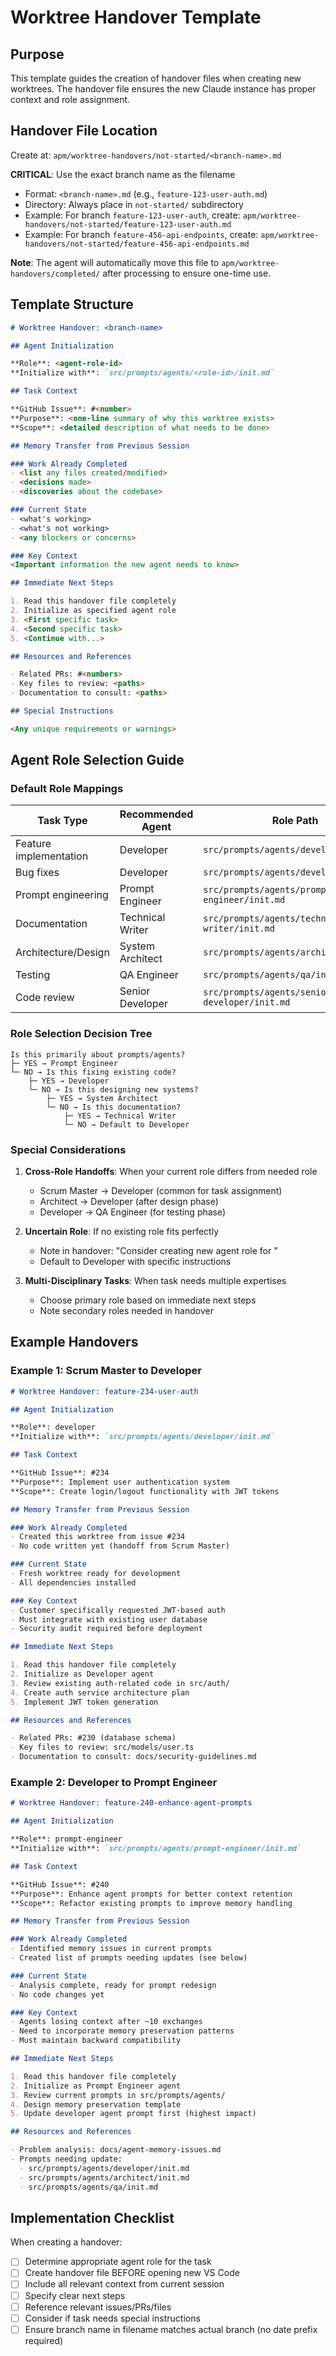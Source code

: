 # Worktree Handover Template

## Purpose

This template guides the creation of handover files when creating new worktrees. The handover file ensures the new Claude instance has proper context and role assignment.

## Handover File Location

Create at: `apm/worktree-handovers/not-started/<branch-name>.md`

**CRITICAL**: Use the exact branch name as the filename
- Format: `<branch-name>.md` (e.g., `feature-123-user-auth.md`)
- Directory: Always place in `not-started/` subdirectory
- Example: For branch `feature-123-user-auth`, create: `apm/worktree-handovers/not-started/feature-123-user-auth.md`
- Example: For branch `feature-456-api-endpoints`, create: `apm/worktree-handovers/not-started/feature-456-api-endpoints.md`

**Note**: The agent will automatically move this file to `apm/worktree-handovers/completed/` after processing to ensure one-time use.

## Template Structure

```markdown
# Worktree Handover: <branch-name>

## Agent Initialization

**Role**: <agent-role-id>  
**Initialize with**: `src/prompts/agents/<role-id>/init.md`

## Task Context

**GitHub Issue**: #<number>  
**Purpose**: <one-line summary of why this worktree exists>  
**Scope**: <detailed description of what needs to be done>

## Memory Transfer from Previous Session

### Work Already Completed
- <list any files created/modified>
- <decisions made>
- <discoveries about the codebase>

### Current State
- <what's working>
- <what's not working>
- <any blockers or concerns>

### Key Context
<Important information the new agent needs to know>

## Immediate Next Steps

1. Read this handover file completely
2. Initialize as specified agent role
3. <First specific task>
4. <Second specific task>
5. <Continue with...>

## Resources and References

- Related PRs: #<numbers>
- Key files to review: <paths>
- Documentation to consult: <paths>

## Special Instructions

<Any unique requirements or warnings>
```

## Agent Role Selection Guide

### Default Role Mappings

| Task Type | Recommended Agent | Role Path |
|-----------|------------------|-----------|
| Feature implementation | Developer | `src/prompts/agents/developer/init.md` |
| Bug fixes | Developer | `src/prompts/agents/developer/init.md` |
| Prompt engineering | Prompt Engineer | `src/prompts/agents/prompt-engineer/init.md` |
| Documentation | Technical Writer | `src/prompts/agents/technical-writer/init.md` |
| Architecture/Design | System Architect | `src/prompts/agents/architect/init.md` |
| Testing | QA Engineer | `src/prompts/agents/qa/init.md` |
| Code review | Senior Developer | `src/prompts/agents/senior-developer/init.md` |

### Role Selection Decision Tree

```
Is this primarily about prompts/agents?
├─ YES → Prompt Engineer
└─ NO → Is this fixing existing code?
    ├─ YES → Developer
    └─ NO → Is this designing new systems?
        ├─ YES → System Architect
        └─ NO → Is this documentation?
            ├─ YES → Technical Writer
            └─ NO → Default to Developer
```

### Special Considerations

1. **Cross-Role Handoffs**: When your current role differs from needed role
   - Scrum Master → Developer (common for task assignment)
   - Architect → Developer (after design phase)
   - Developer → QA Engineer (for testing phase)

2. **Uncertain Role**: If no existing role fits perfectly
   - Note in handover: "Consider creating new agent role for <specific need>"
   - Default to Developer with specific instructions

3. **Multi-Disciplinary Tasks**: When task needs multiple expertises
   - Choose primary role based on immediate next steps
   - Note secondary roles needed in handover

## Example Handovers

### Example 1: Scrum Master to Developer

```markdown
# Worktree Handover: feature-234-user-auth

## Agent Initialization

**Role**: developer  
**Initialize with**: `src/prompts/agents/developer/init.md`

## Task Context

**GitHub Issue**: #234  
**Purpose**: Implement user authentication system  
**Scope**: Create login/logout functionality with JWT tokens

## Memory Transfer from Previous Session

### Work Already Completed
- Created this worktree from issue #234
- No code written yet (handoff from Scrum Master)

### Current State
- Fresh worktree ready for development
- All dependencies installed

### Key Context
- Customer specifically requested JWT-based auth
- Must integrate with existing user database
- Security audit required before deployment

## Immediate Next Steps

1. Read this handover file completely
2. Initialize as Developer agent
3. Review existing auth-related code in src/auth/
4. Create auth service architecture plan
5. Implement JWT token generation

## Resources and References

- Related PRs: #230 (database schema)
- Key files to review: src/models/user.ts
- Documentation to consult: docs/security-guidelines.md
```

### Example 2: Developer to Prompt Engineer

```markdown
# Worktree Handover: feature-240-enhance-agent-prompts

## Agent Initialization

**Role**: prompt-engineer  
**Initialize with**: `src/prompts/agents/prompt-engineer/init.md`

## Task Context

**GitHub Issue**: #240  
**Purpose**: Enhance agent prompts for better context retention  
**Scope**: Refactor existing prompts to improve memory handling

## Memory Transfer from Previous Session

### Work Already Completed
- Identified memory issues in current prompts
- Created list of prompts needing updates (see below)

### Current State
- Analysis complete, ready for prompt redesign
- No code changes yet

### Key Context
- Agents losing context after ~10 exchanges
- Need to incorporate memory preservation patterns
- Must maintain backward compatibility

## Immediate Next Steps

1. Read this handover file completely
2. Initialize as Prompt Engineer agent
3. Review current prompts in src/prompts/agents/
4. Design memory preservation template
5. Update developer agent prompt first (highest impact)

## Resources and References

- Problem analysis: docs/agent-memory-issues.md
- Prompts needing update:
  - src/prompts/agents/developer/init.md
  - src/prompts/agents/architect/init.md
  - src/prompts/agents/qa/init.md
```

## Implementation Checklist

When creating a handover:

- [ ] Determine appropriate agent role for the task
- [ ] Create handover file BEFORE opening new VS Code
- [ ] Include all relevant context from current session
- [ ] Specify clear next steps
- [ ] Reference relevant issues/PRs/files
- [ ] Consider if task needs special instructions
- [ ] Ensure branch name in filename matches actual branch (no date prefix required)